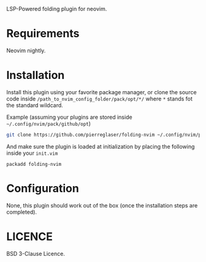 LSP-Powered folding plugin for neovim.


# Requirements

Neovim nightly.


# Installation

Install this plugin using your favorite package manager, or clone the source code inside
`/path_to_nvim_config_folder/pack/opt/*/` where `*` stands fot the standard wildcard.


Example (assuming your plugins are stored inside `~/.config/nvim/pack/github/opt`)
```sh
git clone https://github.com/pierreglaser/folding-nvim ~/.config/nvim/pack/github/opt/folding-nvim
```

And make sure the plugin is loaded at initialization by placing the following inside your `init.vim`

```vim
packadd folding-nvim
```

# Configuration

None, this plugin should work out of the box (once the installation steps are completed).


# LICENCE

BSD 3-Clause Licence.
